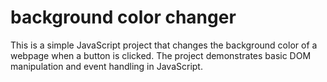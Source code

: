 # background color changer


This is a simple JavaScript project that changes the background color of a webpage when a button is clicked. The project demonstrates basic DOM manipulation and event handling in JavaScript.
